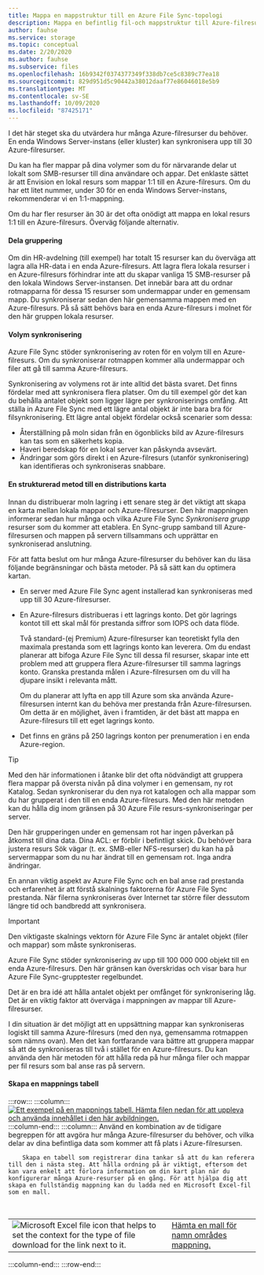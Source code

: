 ```yaml
---
title: Mappa en mappstruktur till en Azure File Sync-topologi
description: Mappa en befintlig fil-och mappstruktur till Azure-filresurser för användning med Azure File Sync. Ett vanligt textblock som delas mellan migreringsjobb.
author: fauhse
ms.service: storage
ms.topic: conceptual
ms.date: 2/20/2020
ms.author: fauhse
ms.subservice: files
ms.openlocfilehash: 16b9342f0374377349f338db7ce5c8389c77ea18
ms.sourcegitcommit: 829d951d5c90442a38012daaf77e86046018e5b9
ms.translationtype: MT
ms.contentlocale: sv-SE
ms.lasthandoff: 10/09/2020
ms.locfileid: "87425171"
---
```

I det här steget ska du utvärdera hur många Azure-filresurser du behöver. En enda Windows Server-instans (eller kluster) kan synkronisera upp till 30 Azure-filresurser.

Du kan ha fler mappar på dina volymer som du för närvarande delar ut lokalt som SMB-resurser till dina användare och appar. Det enklaste sättet är att Envision en lokal resurs som mappar 1:1 till en Azure-filresurs. Om du har ett litet nummer, under 30 för en enda Windows Server-instans, rekommenderar vi en 1:1-mappning.

Om du har fler resurser än 30 är det ofta onödigt att mappa en lokal resurs 1:1 till en Azure-filresurs. Överväg följande alternativ.

#### <a name="share-grouping"></a>Dela gruppering

Om din HR-avdelning (till exempel) har totalt 15 resurser kan du överväga att lagra alla HR-data i en enda Azure-filresurs. Att lagra flera lokala resurser i en Azure-filresurs förhindrar inte att du skapar vanliga 15 SMB-resurser på den lokala Windows Server-instansen. Det innebär bara att du ordnar rotmapparna för dessa 15 resurser som undermappar under en gemensam mapp. Du synkroniserar sedan den här gemensamma mappen med en Azure-filresurs. På så sätt behövs bara en enda Azure-filresurs i molnet för den här gruppen lokala resurser.

#### <a name="volume-sync"></a>Volym synkronisering

Azure File Sync stöder synkronisering av roten för en volym till en Azure-filresurs. Om du synkroniserar rotmappen kommer alla undermappar och filer att gå till samma Azure-filresurs.

Synkronisering av volymens rot är inte alltid det bästa svaret. Det finns fördelar med att synkronisera flera platser. Om du till exempel gör det kan du behålla antalet objekt som ligger lägre per synkroniserings omfång. Att ställa in Azure File Sync med ett lägre antal objekt är inte bara bra för filsynkronisering. Ett lägre antal objekt fördelar också scenarier som dessa:

* Återställning på moln sidan från en ögonblicks bild av Azure-filresurs kan tas som en säkerhets kopia.
* Haveri beredskap för en lokal server kan påskynda avsevärt.
* Ändringar som görs direkt i en Azure-filresurs (utanför synkronisering) kan identifieras och synkroniseras snabbare.

#### <a name="a-structured-approach-to-a-deployment-map"></a>En strukturerad metod till en distributions karta

Innan du distribuerar moln lagring i ett senare steg är det viktigt att skapa en karta mellan lokala mappar och Azure-filresurser. Den här mappningen informerar sedan hur många och vilka Azure File Sync *Synkronisera grupp* resurser som du kommer att etablera. En Sync-grupp samband till Azure-filresursen och mappen på servern tillsammans och upprättar en synkroniserad anslutning.

För att fatta beslut om hur många Azure-filresurser du behöver kan du läsa följande begränsningar och bästa metoder. På så sätt kan du optimera kartan.

* En server med Azure File Sync agent installerad kan synkroniseras med upp till 30 Azure-filresurser.
* En Azure-filresurs distribueras i ett lagrings konto. Det gör lagrings kontot till ett skal mål för prestanda siffror som IOPS och data flöde. 

  Två standard-(ej Premium) Azure-filresurser kan teoretiskt fylla den maximala prestanda som ett lagrings konto kan leverera. Om du endast planerar att bifoga Azure File Sync till dessa fil resurser, skapar inte ett problem med att gruppera flera Azure-filresurser till samma lagrings konto. Granska prestanda målen i Azure-filresursen om du vill ha djupare insikt i relevanta mått. 

  Om du planerar att lyfta en app till Azure som ska använda Azure-filresursen internt kan du behöva mer prestanda från Azure-filresursen. Om detta är en möjlighet, även i framtiden, är det bäst att mappa en Azure-filresurs till ett eget lagrings konto.
* Det finns en gräns på 250 lagrings konton per prenumeration i en enda Azure-region.

> [!TIP]
> Med den här informationen i åtanke blir det ofta nödvändigt att gruppera flera mappar på översta nivån på dina volymer i en gemensam, ny rot Katalog. Sedan synkroniserar du den nya rot katalogen och alla mappar som du har grupperat i den till en enda Azure-filresurs. Med den här metoden kan du hålla dig inom gränsen på 30 Azure File resurs-synkroniseringar per server.
>
> Den här grupperingen under en gemensam rot har ingen påverkan på åtkomst till dina data. Dina ACL: er förblir i befintligt skick. Du behöver bara justera resurs Sök vägar (t. ex. SMB-eller NFS-resurser) du kan ha på servermappar som du nu har ändrat till en gemensam rot. Inga andra ändringar.

En annan viktig aspekt av Azure File Sync och en bal anse rad prestanda och erfarenhet är att förstå skalnings faktorerna för Azure File Sync prestanda. När filerna synkroniseras över Internet tar större filer dessutom längre tid och bandbredd att synkronisera.

> [!IMPORTANT]
> Den viktigaste skalnings vektorn för Azure File Sync är antalet objekt (filer och mappar) som måste synkroniseras.

Azure File Sync stöder synkronisering av upp till 100 000 000 objekt till en enda Azure-filresurs. Den här gränsen kan överskridas och visar bara hur Azure File Sync-grupptester regelbundet.

Det är en bra idé att hålla antalet objekt per omfånget för synkronisering låg. Det är en viktig faktor att överväga i mappningen av mappar till Azure-filresurser.

I din situation är det möjligt att en uppsättning mappar kan synkroniseras logiskt till samma Azure-filresurs (med den nya, gemensamma rotmappen som nämns ovan). Men det kan fortfarande vara bättre att gruppera mappar så att de synkroniseras till två i stället för en Azure-filresurs. Du kan använda den här metoden för att hålla reda på hur många filer och mappar per fil resurs som bal anse ras på servern.

#### <a name="create-a-mapping-table"></a>Skapa en mappnings tabell

:::row:::
    :::column:::
        [![Ett exempel på en mappnings tabell. Hämta filen nedan för att uppleva och använda innehållet i den här avbildningen.](media/storage-files-migration-namespace-mapping/namespace-mapping.png)](media/storage-files-migration-namespace-mapping/namespace-mapping-expanded.png#lightbox)
    :::column-end:::
    :::column:::
        Använd en kombination av de tidigare begreppen för att avgöra hur många Azure-filresurser du behöver, och vilka delar av dina befintliga data som kommer att få plats i Azure-filresursen.
        
        Skapa en tabell som registrerar dina tankar så att du kan referera till den i nästa steg. Att hålla ordning på är viktigt, eftersom det kan vara enkelt att förlora information om din kart plan när du konfigurerar många Azure-resurser på en gång. För att hjälpa dig att skapa en fullständig mappning kan du ladda ned en Microsoft Excel-fil som en mall.

[//]: # (HTML visas som det enda sättet att lägga till en kapslad tabell med två kolumner med fungerande bild tolkning och text/hyperlänk på samma rad.)

<br>
<table>
    <tr>
        <td>
            <img src="media/storage-files-migration-namespace-mapping/excel.png" alt="Microsoft Excel file icon that helps to set the context for the type of file download for the link next to it.">
        </td>
        <td>
            <a href="https://download.microsoft.com/download/1/8/D/18DC8184-E7E2-45EF-823F-F8A36B9FF240/Azure File Sync - Namespace Mapping.xlsx">Hämta en mall för namn områdes mappning.</a>
        </td>
    </tr>
</table>
    :::column-end:::
:::row-end:::
